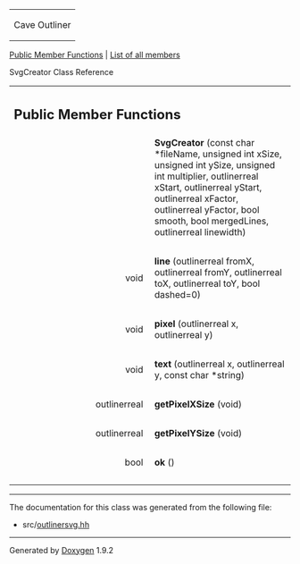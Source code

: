 <table data-cellspacing="0" data-cellpadding="0">
<colgroup>
<col style="width: 100%" />
</colgroup>
<tbody>
<tr class="odd" style="height: 56px;">
<td id="projectalign" style="padding-left: 0.5em"><div id="projectname">
Cave Outliner
</div></td>
</tr>
</tbody>
</table>

[Public Member Functions](#pub-methods) | [List of all
members](class_svg_creator-members.html)

SvgCreator Class Reference

<table class="memberdecls">
<colgroup>
<col style="width: 50%" />
<col style="width: 50%" />
</colgroup>
<tbody>
<tr class="odd heading">
<td colspan="2"><h2 id="public-member-functions" class="groupheader"><span id="pub-methods"></span> Public Member Functions</h2></td>
</tr>
<tr class="even memitem:a73ce0fd293a4cfb52e9b5c2fe7ae1c9a">
<td style="text-align: right;" class="memItemLeft" data-valign="top"><span id="a73ce0fd293a4cfb52e9b5c2fe7ae1c9a"></span>  </td>
<td class="memItemRight" data-valign="bottom"><strong>SvgCreator</strong> (const char *fileName, unsigned int xSize, unsigned int ySize, unsigned int multiplier, outlinerreal xStart, outlinerreal yStart, outlinerreal xFactor, outlinerreal yFactor, bool smooth, bool mergedLines, outlinerreal linewidth)</td>
</tr>
<tr class="odd separator:a73ce0fd293a4cfb52e9b5c2fe7ae1c9a">
<td colspan="2" class="memSeparator"> </td>
</tr>
<tr class="even memitem:ae3491ce32bc9594ea3b170a4c8325ed3">
<td style="text-align: right;" class="memItemLeft" data-valign="top"><span id="ae3491ce32bc9594ea3b170a4c8325ed3"></span> void </td>
<td class="memItemRight" data-valign="bottom"><strong>line</strong> (outlinerreal fromX, outlinerreal fromY, outlinerreal toX, outlinerreal toY, bool dashed=0)</td>
</tr>
<tr class="odd separator:ae3491ce32bc9594ea3b170a4c8325ed3">
<td colspan="2" class="memSeparator"> </td>
</tr>
<tr class="even memitem:ad58b8ea3bb3de693b6bfd3e97a6fd3ba">
<td style="text-align: right;" class="memItemLeft" data-valign="top"><span id="ad58b8ea3bb3de693b6bfd3e97a6fd3ba"></span> void </td>
<td class="memItemRight" data-valign="bottom"><strong>pixel</strong> (outlinerreal x, outlinerreal y)</td>
</tr>
<tr class="odd separator:ad58b8ea3bb3de693b6bfd3e97a6fd3ba">
<td colspan="2" class="memSeparator"> </td>
</tr>
<tr class="even memitem:ae6d7398ad209735b829a3d3b6580f3eb">
<td style="text-align: right;" class="memItemLeft" data-valign="top"><span id="ae6d7398ad209735b829a3d3b6580f3eb"></span> void </td>
<td class="memItemRight" data-valign="bottom"><strong>text</strong> (outlinerreal x, outlinerreal y, const char *string)</td>
</tr>
<tr class="odd separator:ae6d7398ad209735b829a3d3b6580f3eb">
<td colspan="2" class="memSeparator"> </td>
</tr>
<tr class="even memitem:a7f0841b5c58a366f842ad4c62feafe44">
<td style="text-align: right;" class="memItemLeft" data-valign="top"><span id="a7f0841b5c58a366f842ad4c62feafe44"></span> outlinerreal </td>
<td class="memItemRight" data-valign="bottom"><strong>getPixelXSize</strong> (void)</td>
</tr>
<tr class="odd separator:a7f0841b5c58a366f842ad4c62feafe44">
<td colspan="2" class="memSeparator"> </td>
</tr>
<tr class="even memitem:a36c891f38cea26cb371dfa183d9724c1">
<td style="text-align: right;" class="memItemLeft" data-valign="top"><span id="a36c891f38cea26cb371dfa183d9724c1"></span> outlinerreal </td>
<td class="memItemRight" data-valign="bottom"><strong>getPixelYSize</strong> (void)</td>
</tr>
<tr class="odd separator:a36c891f38cea26cb371dfa183d9724c1">
<td colspan="2" class="memSeparator"> </td>
</tr>
<tr class="even memitem:a41d4849c73c8a2b794c0e67035c2efe3">
<td style="text-align: right;" class="memItemLeft" data-valign="top"><span id="a41d4849c73c8a2b794c0e67035c2efe3"></span> bool </td>
<td class="memItemRight" data-valign="bottom"><strong>ok</strong> ()</td>
</tr>
<tr class="odd separator:a41d4849c73c8a2b794c0e67035c2efe3">
<td colspan="2" class="memSeparator"> </td>
</tr>
</tbody>
</table>

------------------------------------------------------------------------

The documentation for this class was generated from the following file:

-   src/<a href="outlinersvg_8hh_source.html" class="el">outlinersvg.hh</a>

------------------------------------------------------------------------

<span class="small">Generated
by [Doxygen](https://www.doxygen.org/index.html)
1.9.2</span>
